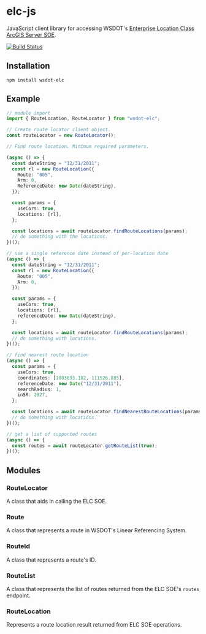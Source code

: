 # elc-js

JavaScript client library for accessing WSDOT's [Enterprise Location Class ArcGIS Server SOE].

[![Build Status](https://travis-ci.org/WSDOT-GIS/elc-js.svg)](https://travis-ci.org/WSDOT-GIS/elc-js)

## Installation

```console
npm install wsdot-elc
```

## Example

```typescript
// module import
import { RouteLocation, RouteLocator } from "wsdot-elc";

// Create route locator client object.
const routeLocator = new RouteLocator();

// Find route location. Minimum required parameters.

(async () => {
  const dateString = "12/31/2011";
  const rl = new RouteLocation({
    Route: "005",
    Arm: 0,
    ReferenceDate: new Date(dateString),
  });

  const params = {
    useCors: true,
    locations: [rl],
  };

  const locations = await routeLocator.findRouteLocations(params);
  // do something with the locations.
})();

// use a single reference date instead of per-location date
(async () => {
  const dateString = "12/31/2011";
  const rl = new RouteLocation({
    Route: "005",
    Arm: 0,
  });

  const params = {
    useCors: true,
    locations: [rl],
    referenceDate: new Date(dateString),
  };

  const locations = await routeLocator.findRouteLocations(params);
  // do something with locations.
})();

// find nearest route location
(async () => {
  const params = {
    useCors: true,
    coordinates: [1083893.182, 111526.885],
    referenceDate: new Date("12/31/2011"),
    searchRadius: 1,
    inSR: 2927,
  };

  const locations = await routeLocator.findNearestRouteLocations(params);
  // do something with locations.
})();

// get a list of supported routes
(async () => {
  const routes = await routeLocator.getRouteList(true);
})();
```

## Modules

### RouteLocator

A class that aids in calling the ELC SOE.

### Route

A class that represents a route in WSDOT's Linear Referencing System.

### RouteId

A class that represents a route's ID.

### RouteList

A class that represents the list of routes returned from the ELC SOE's `routes` endpoint.

### RouteLocation

Represents a route location result returned from ELC SOE operations.

[enterprise location class arcgis server soe]: http://data.wsdot.wa.gov/arcgis/rest/services/Shared/ElcRestSOE/MapServer/exts/ElcRestSoe/
[fetch api]: https://developer.mozilla.org/en-US/docs/Web/API/Fetch_API
[isomorphic-fetch]: https://www.npmjs.com/package/isomorphic-fetch
